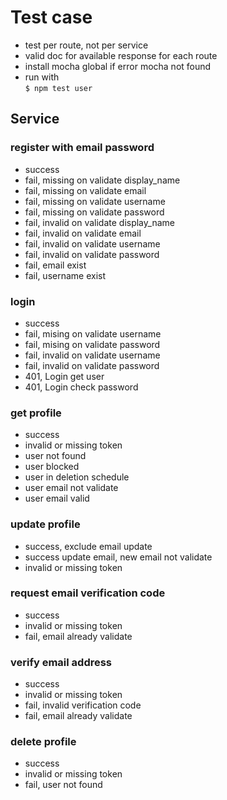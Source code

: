# Test case

- test per route, not per service
- valid doc for available response for each route
- install mocha global if error mocha not found
- run with  
  `$ npm test user`

## Service

### register with email password

- success
- fail, missing on validate display_name
- fail, missing on validate email
- fail, missing on validate username
- fail, missing on validate password
- fail, invalid on validate display_name
- fail, invalid on validate email
- fail, invalid on validate username
- fail, invalid on validate password
- fail, email exist
- fail, username exist

### login

- success
- fail, mising on validate username
- fail, mising on validate password
- fail, invalid on validate username
- fail, invalid on validate password
- 401, Login get user
- 401, Login check password

<!-- todo: add validation testing, missing/invalid for rest of bellow -->

### get profile

- success
- invalid or missing token
- user not found
- user blocked
- user in deletion schedule
- user email not validate
- user email valid

### update profile

- success, exclude email update
- success update email, new email not validate
- invalid or missing token

### request email verification code

- success
- invalid or missing token
- fail, email already validate

### verify email address

- success
- invalid or missing token
- fail, invalid verification code
- fail, email already validate

### delete profile

- success
- invalid or missing token
- fail, user not found
